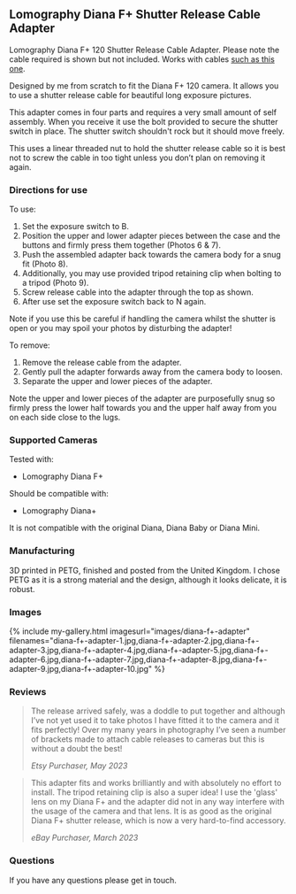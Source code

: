 ## Lomography Diana F+ Shutter Release Cable Adapter
Lomography Diana F+ 120 Shutter Release Cable Adapter. Please note the cable required is shown but not included. Works with cables [such as this one](https://www.amazon.co.uk/dp/B09126NKPN).

Designed by me from scratch to fit the Diana F+ 120 camera. It allows you to use a shutter release cable for beautiful long exposure pictures.

This adapter comes in four parts and requires a very small amount of self assembly. When you receive it use the bolt provided to secure the shutter switch in place. The shutter switch shouldn't rock but it should move freely.

This uses a linear threaded nut to hold the shutter release cable so it is best not to screw the cable in too tight unless you don’t plan on removing it again.

### Directions for use
To use:

1. Set the exposure switch to B.
2. Position the upper and lower adapter pieces between the case and the buttons and firmly press them together (Photos 6 & 7).
3. Push the assembled adapter back towards the camera body for a snug fit (Photo 8).
4. Additionally, you may use provided tripod retaining clip when bolting to a tripod (Photo 9).
5. Screw release cable into the adapter through the top as shown.
6. After use set the exposure switch back to N again.

Note if you use this be careful if handling the camera whilst the shutter is open or you may spoil your photos by disturbing the adapter!

To remove:

1. Remove the release cable from the adapter.
2. Gently pull the adapter forwards away from the camera body to loosen.
3. Separate the upper and lower pieces of the adapter.

Note the upper and lower pieces of the adapter are purposefully snug so firmly press the lower half towards you and the upper half away from you on each side close to the lugs.

### Supported Cameras
Tested with:
- Lomography Diana F+

Should be compatible with:
- Lomography Diana+

It is not compatible with the original Diana, Diana Baby or Diana Mini.

### Manufacturing
3D printed in PETG, finished and posted from the United Kingdom. I chose PETG as it is a strong material and the design, although it looks delicate, it is robust.

### Images
{% include my-gallery.html imagesurl="images/diana-f+-adapter"
   filenames="diana-f+-adapter-1.jpg,diana-f+-adapter-2.jpg,diana-f+-adapter-3.jpg,diana-f+-adapter-4.jpg,diana-f+-adapter-5.jpg,diana-f+-adapter-6.jpg,diana-f+-adapter-7.jpg,diana-f+-adapter-8.jpg,diana-f+-adapter-9.jpg,diana-f+-adapter-10.jpg" %}

### Reviews

> The release arrived safely, was a doddle to put together and although I’ve not yet used it to take photos I have fitted it to the camera and it fits perfectly! Over my many years in photography I’ve seen a number of brackets made to attach cable releases to cameras but this is without a doubt the best!
>
> *Etsy Purchaser, May 2023*

> This adapter fits and works brilliantly and with absolutely no effort to install. The tripod retaining clip is also a super idea! I use the 'glass' lens on my Diana F+ and the adapter did not in any way interfere with the usage of the camera and that lens. It is as good as the original Diana F+ shutter release, which is now a very hard-to-find accessory.
>
> *eBay Purchaser, March 2023*

### Questions
If you have any questions please get in touch.
